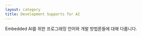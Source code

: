 ```yaml
---
layout: category
title: Development Supports for AI
---
```


Embedded AI를 위한 프로그래밍 언어와 개발 방법론들에 대해 다룹니다.
